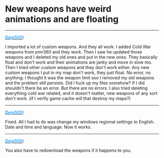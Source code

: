 # New weapons have weird animations and are floating


---
<strong><span style="text-decoration: underline"><span style="color:#34a7f9;">Dejo505</span></span>:</strong>

<p>I imported a lot of custom weapons. And they all work. I added Cold War weapons from pmr360 and they work.  Then I saw he updated those weapons and I deleted my old ones and put in the new ones. They basically float and don&#39;t work and their animations are janky and move in slow mo. Then I tried other custom weapons and they don&#39;t work either. Any new custom weapons I put in my map don&#39;t work, they just float. No error, no anything. I thought it was the weapon limit soo I removed my old weapons and the problem still persists. Did I fuck up my files somehow? If I did shouldn&#39;t there be an error. But there are no errors. I also tried deleting everything cold war related, and it doesn&#39;t matter, new weapons of any sort don&#39;t work. (if I verify game cache will that destroy my maps?)</p>

---
<strong><span style="text-decoration: underline"><span style="color:#34a7f9;">Dejo505</span></span>:</strong>

<p>Fixed. All I had to do was change my windows regional settings to English. Date and time and language. Now it works.</p>

---
<strong><span style="text-decoration: underline"><span style="color:#34a7f9;">Dejo505</span></span>:</strong>

<p>You also have to redownload the weapons if it happens to you.</p>
